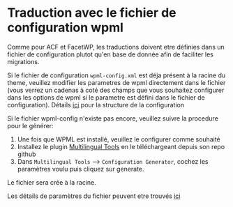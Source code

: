 # Traduction avec le fichier de configuration wpml

Comme pour ACF et FacetWP, les traductions doivent etre définies dans un fichier de configuration plutot qu'en base de donnée afin de faciliter les migrations. 

Si le fichier de configuration `wpml-config.xml` est déja présent à la racine du theme, veuillez modifier les parametres de wpml directement dans le fichier (vous verrez un cadenas à coté des champs que vous souhaitez configurer dans les options de wpml si le parametre est défini dans le fichier de configuration). Détails [ici](https://wpml.org/documentation/support/language-configuration-files/) pour la structure de la configuration

Si le fichier wpml-config n'existe pas encore, veuillez suivre la procedure pour le générer:
1. Une fois que WPML est installé, veuillez le configurer comme souhaité
2. Installez le plugin [Multilingual Tools](https://github.com/OnTheGoSystems/multilingual-tools) en le téléchargeant depuis son repo github
3. Dans  `Multilingual Tools` --> `Configuration Generator`, cochez les paramètres voulu puis cliquez sur generate.

Le fichier sera crée à la racine. 

Les détails de paramètres du fichier peuvent etre trouvés [ici](https://wpml.org/documentation/support/language-configuration-files/)